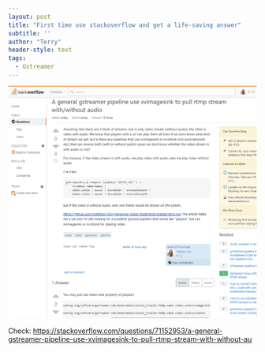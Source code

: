 ```yaml
---
layout: post
title: "First time use stackoverflow and get a life-saving answer"
subtitle: ''
author: "Terry"
header-style: text
tags:
  - Gstreamer
---
```


![](/img/playbin.png)


Check:
<https://stackoverflow.com/questions/71152953/a-general-gstreamer-pipeline-use-xvimagesink-to-pull-rtmp-stream-with-without-au>